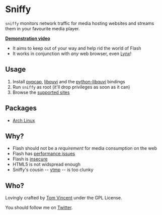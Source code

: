 # Sniffy

`sniffy` monitors network traffic for media hosting websites and streams them in
your favourite media player.

**[Demonstration video][demo]**

* It aims to keep out of your way and help rid the world of Flash
* It works in conjunction with *any* web browser, even [Lynx][]!

## Usage

1. Install [pypcap][], [libquvi][] and the [python-libquvi][] bindings
2. Run `sniffy` as root (it'll drop privileges as soon as it can)
3. Browse the [supported sites][sites]

## Packages

* [Arch Linux][aur]

## Why?

* Flash should not be a *requirement* for media consumption on the web
* Flash has [performance issues][fper]
* Flash is [insecure][fsec]
* HTML5 is not widspread enough
* Sniffy's cousin -- [ytmp][] -- is too clunky

## Who?

Lovingly crafted by [Tom Vincent][home] under the GPL License.

You should follow me on [Twitter][].

  [libquvi]: http://quvi.sourceforge.net/
  [pypcap]: https://code.google.com/p/pypcap/
  [ytmp]: https://github.com/tlvince/ytmp
  [python-libquvi]: https://github.com/metal3d/python-libquvi
  [home]: http://tlvince.com
  [twitter]: https://twitter.com/tlvince
  [fper]: https://en.wikipedia.org/wiki/Adobe_Flash#Performance
  [fsec]: https://en.wikipedia.org/wiki/Adobe_Flash#Flash_client_security
  [lynx]: https://en.wikipedia.org/wiki/Lynx_(web_browser)
  [sites]: http://repo.or.cz/w/libquvi-scripts.git/tree/HEAD:/share/lua/website
  [demo]: http://www.youtube.com/watch?v=86bVfArxspY
  [aur]: https://aur.archlinux.org/packages.php?ID=54071
